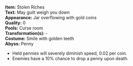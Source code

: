 **Item:** Stolen Riches
<br>
**Text:** May guilt weigh you down
<br>
**Appearance:** Jar overflowing with gold coins
<br>
**Quality:** 0
<br>
**Pools:** Curse room
<br>
**Transformation(s):** -
<br>
**Costume:** Smile with golden teeth
<br>
**Abyss:** Penny

- Held pennies will severely diminish speed, 0.02 per coin.
- Enemies have a 10% chance to drop a penny upon death.
